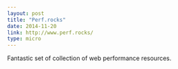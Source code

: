 ```yaml
---
layout: post
title: "Perf.rocks"
date: 2014-11-20
link: http://www.perf.rocks/
type: micro
---
```


Fantastic set of collection of web performance resources.
